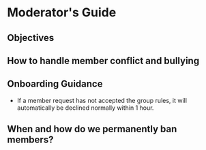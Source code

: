 # Moderator's Guide

## Objectives

## How to handle member conflict and bullying

## Onboarding Guidance
- If a member request has not accepted the group rules, it will automatically be declined normally within 1 hour.

## When and how do we permanently ban members?
